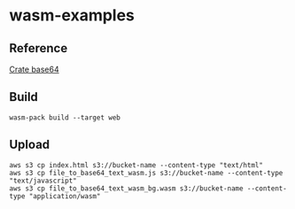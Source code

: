 # wasm-examples

## Reference
[Crate base64](https://docs.rs/base64/latest/base64/index.html)

## Build
```
wasm-pack build --target web
```

## Upload
```
aws s3 cp index.html s3://bucket-name --content-type "text/html"
aws s3 cp file_to_base64_text_wasm.js s3://bucket-name --content-type "text/javascript"
aws s3 cp file_to_base64_text_wasm_bg.wasm s3://bucket-name --content-type "application/wasm"
```
